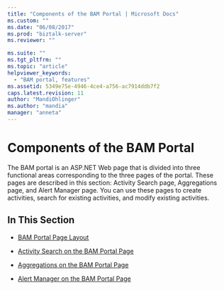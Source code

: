 ```yaml
---
title: "Components of the BAM Portal | Microsoft Docs"
ms.custom: ""
ms.date: "06/08/2017"
ms.prod: "biztalk-server"
ms.reviewer: ""

ms.suite: ""
ms.tgt_pltfrm: ""
ms.topic: "article"
helpviewer_keywords: 
  - "BAM portal, features"
ms.assetid: 5349e75e-4946-4ce4-a756-ac7914ddb7f2
caps.latest.revision: 11
author: "MandiOhlinger"
ms.author: "mandia"
manager: "anneta"
---
```

# Components of the BAM Portal
The BAM portal is an ASP.NET Web page that is divided into three functional areas corresponding to the three pages of the portal. These pages are described in this section: Activity Search page, Aggregations page, and Alert Manager page. You can use these pages to create activities, search for existing activities, and modify existing activities.  
  
## In This Section  
  
-   [BAM Portal Page Layout](../core/bam-portal-page-layout.md)  
  
-   [Activity Search on the BAM Portal Page](../core/activity-search-on-the-bam-portal-page.md)  
  
-   [Aggregations on the BAM Portal Page](../core/aggregations-on-the-bam-portal-page.md)  
  
-   [Alert Manager on the BAM Portal Page](../core/alert-manager-on-the-bam-portal-page.md)